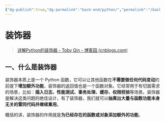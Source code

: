 ```yaml
---
{"dg-publish":true,"dg-permalink":"back-end/python/","permalink":"/back-end/python/","dgHomeLink":true,"dgPassFrontmatter":false}
---
```



# 装饰器


> [详解Python的装饰器 - Toby Qin - 博客园 (cnblogs.com)](https://www.cnblogs.com/tobyqin/p/python-decorator.html)

## 一、什么是装饰器

装饰器本质上是一个 Python 函数，它可以让其他函数在**不需要做任何代码变动**的前提下**增加额外功能**，装饰器的返回值也是一个函数对象。它经常用于有切面需求的场景，比如：**插入日志、性能测试、事务处理、缓存、权限校验**等场景。装饰器是解决这类问题的绝佳设计，有了装饰器，我们就可以**抽离出大量与函数功能本身无关的雷同代码并继续重用**。

概括的讲，装饰器的作用就是**为已经存在的函数或对象添加额外的功能**。

